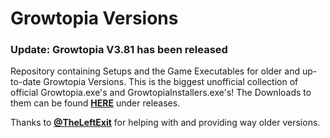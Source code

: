 # Growtopia Versions

### Update: Growtopia V3.81 has been released 

Repository containing Setups and the Game Executables for older and up-to-date Growtopia Versions. This is the biggest unofficial collection of official Growtopia.exe's and GrowtopiaInstallers.exe's! The Downloads to them can be found [**HERE**](https://github.com/DefaultO/Growtopia-Versions/releases) under releases.

Thanks to [**@TheLeftExit**](https://github.com/TheLeftExit) for helping with and providing way older versions.
